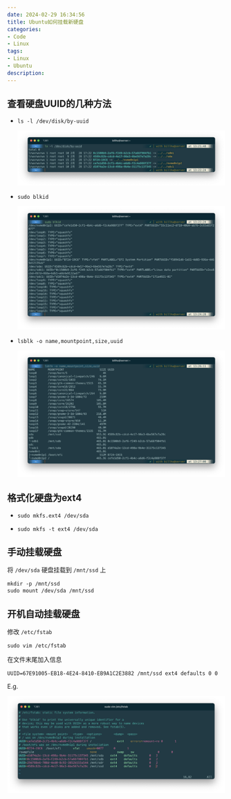 ```yaml
---
date: 2024-02-29 16:34:56
title: Ubuntu如何挂载新硬盘
categories: 
- Code
- Linux
tags: 
- Linux
- Ubuntu 
description: 
---
```


## 查看硬盘UUID的几种方法

- `ls -l /dev/disk/by-uuid`

  ![](41_ubuntu_uuid/ls_dev_disk_by_uuid.png)

- `sudo blkid`

  ![](41_ubuntu_uuid/sudo_blkid.png)

- `lsblk -o name,mountpoint,size,uuid`

  ![](41_ubuntu_uuid/lsblk.png)

## 格式化硬盘为ext4

- `sudo mkfs.ext4 /dev/sda`

- `sudo mkfs -t ext4 /dev/sda`

  



## 手动挂载硬盘

将 `/dev/sda` 硬盘挂载到 `/mnt/ssd` 上

```shell
mkdir -p /mnt/ssd
sudo mount /dev/sda /mnt/ssd
```



## 开机自动挂载硬盘

修改 `/etc/fstab`

```shell
sudo vim /etc/fstab
```

在文件末尾加入信息

```
UUID=67E91005-EB18-4E24-8410-EB9A1C2E3882 /mnt/ssd ext4 defaults 0 0
```

E.g.

![](41_ubuntu_uuid/etc_fstab.png)



